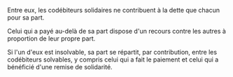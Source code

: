Entre eux, les codébiteurs solidaires ne contribuent à la dette que chacun pour sa part. 


  

 Celui qui a payé au-delà de sa part dispose d'un recours contre les autres à proportion de leur propre part. 


  

 Si l'un d'eux est insolvable, sa part se répartit, par contribution, entre les codébiteurs solvables, y compris celui qui a fait le paiement et celui qui a bénéficié d'une remise de solidarité. 


  
